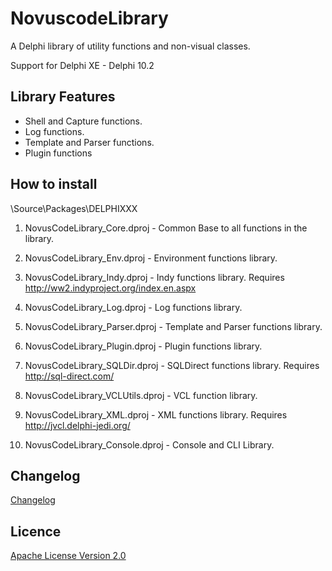 NovuscodeLibrary
================

A Delphi library of utility functions and non-visual classes.

Support for Delphi XE - Delphi 10.2

Library Features
--------

* Shell and Capture functions.
* Log functions.
* Template and Parser functions.
* Plugin functions


How to install
--------------

\Source\Packages\DELPHIXXX 

1. NovusCodeLibrary_Core.dproj - Common Base to all functions in the library.

2. NovusCodeLibrary_Env.dproj - Environment functions library. 

3. NovusCodeLibrary_Indy.dproj - Indy functions library. Requires http://ww2.indyproject.org/index.en.aspx

4. NovusCodeLibrary_Log.dproj - Log functions library.

5. NovusCodeLibrary_Parser.dproj - Template and Parser functions library.

6. NovusCodeLibrary_Plugin.dproj - Plugin functions library.

7. NovusCodeLibrary_SQLDir.dproj - SQLDirect functions library. Requires http://sql-direct.com/

8. NovusCodeLibrary_VCLUtils.dproj - VCL function library.

9. NovusCodeLibrary_XML.dproj - XML functions library. Requires http://jvcl.delphi-jedi.org/

10. NovusCodeLibrary_Console.dproj - Console and CLI Library.

Changelog
---------

[Changelog](https://github.com/novuslogic/NovuscodeLibrary/blob/master/Changelog.md)


Licence
-------
[Apache License Version 2.0](LICENSE)








